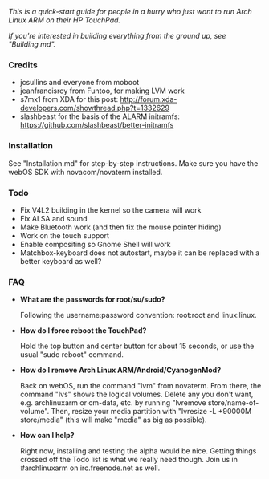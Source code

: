 *This is a quick-start guide for people in a hurry who just want to run
Arch Linux ARM on their HP TouchPad.*

*If you're interested in building everything from the ground up, see "Building.md".*

### Credits ###
- jcsullins and everyone from moboot
- jeanfrancisroy from Funtoo, for making LVM work
- s7mx1 from XDA for this post: http://forum.xda-developers.com/showthread.php?t=1332629
- slashbeast for the basis of the ALARM initramfs: https://github.com/slashbeast/better-initramfs

### Installation ###
See "Installation.md" for step-by-step instructions. Make sure you have the webOS SDK with novacom/novaterm installed.

### Todo ###
- Fix V4L2 building in the kernel so the camera will work
- Fix ALSA and sound
- Make Bluetooth work (and then fix the mouse pointer hiding)
- Work on the touch support
- Enable compositing so Gnome Shell will work
- Matchbox-keyboard does not autostart, maybe it can be replaced with a better keyboard as well?

### FAQ ###
- **What are the passwords for root/su/sudo?**

  Following the username:password convention: root:root and linux:linux.

- **How do I force reboot the TouchPad?**

  Hold the top button and center button for about 15 seconds, or use the usual "sudo reboot" command.  

- **How do I remove Arch Linux ARM/Android/CyanogenMod?**

  Back on webOS, run the command "lvm" from novaterm. From there, the command "lvs"
  shows the logical volumes. Delete any you don't want, e.g. archlinuxarm or cm-data, etc.
  by running "lvremove store/name-of-volume". Then, resize your media partition with
  "lvresize -L +90000M store/media" (this will make "media" as big as possible).
  
- **How can I help?**

  Right now, installing and testing the alpha would be nice. Getting things crossed off the Todo list
  is what we really need though. Join us in #archlinuxarm on irc.freenode.net as well.